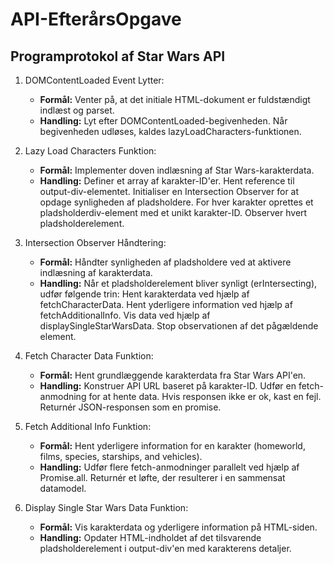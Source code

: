 # API-EfterårsOpgave

## Programprotokol af Star Wars API

1. DOMContentLoaded Event Lytter:
   - __Formål:__ Venter på, at det initiale HTML-dokument er fuldstændigt indlæst og parset.
   - __Handling:__ Lyt efter DOMContentLoaded-begivenheden. Når begivenheden udløses, kaldes lazyLoadCharacters-funktionen.

2. Lazy Load Characters Funktion:
   - __Formål:__ Implementer doven indlæsning af Star Wars-karakterdata.
   - __Handling:__ Definer et array af karakter-ID'er. Hent reference til output-div-elementet. Initialiser en Intersection Observer for at opdage synligheden af pladsholdere. For hver karakter oprettes et pladsholderdiv-element med et unikt karakter-ID. Observer hvert pladsholderelement.

3. Intersection Observer Håndtering:
   - __Formål:__ Håndter synligheden af pladsholdere ved at aktivere indlæsning af karakterdata.
   - __Handling:__ Når et pladsholderelement bliver synligt (erIntersecting), udfør følgende trin: Hent karakterdata ved hjælp af fetchCharacterData. Hent yderligere information ved hjælp af fetchAdditionalInfo. Vis data ved hjælp af displaySingleStarWarsData. Stop observationen af det pågældende element.

4. Fetch Character Data Funktion:
   - __Formål:__ Hent grundlæggende karakterdata fra Star Wars API'en.
   - __Handling:__ Konstruer API URL baseret på karakter-ID. Udfør en fetch-anmodning for at hente data. Hvis responsen ikke er ok, kast en fejl. Returnér JSON-responsen som en promise.

5. Fetch Additional Info Funktion:
   - __Formål:__ Hent yderligere information for en karakter (homeworld, films, species, starships, and vehicles).
   - __Handling:__ Udfør flere fetch-anmodninger parallelt ved hjælp af Promise.all. Returnér et løfte, der resulterer i en sammensat datamodel.

6. Display Single Star Wars Data Funktion:
   - __Formål:__ Vis karakterdata og yderligere information på HTML-siden.
   - __Handling:__ Opdater HTML-indholdet af det tilsvarende pladsholderelement i output-div'en med karakterens detaljer.